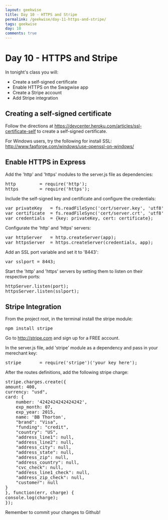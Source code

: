 ```yaml
---
layout: geekwise
title: Day 10 - HTTPS and Stripe
permalink: /geekwise/day-11-https-and-stripe/
tags: geekwise
day: 10
comments: true
---
```


<h1>Day 10 - HTTPS and Stripe</h1>

<p>In tonight's class you will:</p>

<ul>
    <li>Create a self-signed certificate</li>
    <li>Enable HTTPS on the Swagwise app</li>
    <li>Create a Stripe account</li>
    <li>Add Stripe integration</li>
</ul>

<h2>Creating a self-signed certificate</h2>

<p>Follow the directions at <a href="https://devcenter.heroku.com/articles/ssl-certificate-self" target="_blank">https://devcenter.heroku.com/articles/ssl-certificate-self</a> to create a self-signed certificate.</p>

<div class="alert alert-info">
    <p>For Windows users, try the following for install SSL: <br>
    <a href="http://www.faqforge.com/windows/use-openssl-on-windows/" target="_blank">http://www.faqforge.com/windows/use-openssl-on-windows/</a></p>
</div>

<h2>Enable HTTPS in Express</h2>

<p>Add the 'http' and 'https' modules to the server.js file as dependencies:</p>

<pre>
http         = require('http');
https        = require('https');
</pre>

<p>Include the self-signed key and certificate and configure the credentials:</p>

<pre>
var privateKey   = fs.readFileSync('cert/server.key', 'utf8');
var certificate  = fs.readFileSync('cert/server.crt', 'utf8');
var credentials  = {key: privateKey, cert: certificate};
</pre>

<p>Configurate the 'http' and 'https' servers:</p>

<pre>
var httpServer   = http.createServer(app);
var httpsServer  = https.createServer(credentials, app);
</pre>

<p>Add an SSL port variable and set it to '8443':</p>

<pre>
var sslport = 8443;
</pre>

<p>Start the 'http' and 'https' servers by setting them to listen on their respective ports:</p>

<pre>
httpServer.listen(port);                                          // startup our app at http://localhost:9001
httpsServer.listen(sslport);                                      // startup our HTTPS server on http://localhost:8443 or :443
</pre>

<h2>Stripe Integration</h2>

<p>From the project root, in the terminal install the stripe module:</p>

<pre>
npm install stripe
</pre>

<p>Go to <a href="http://stripe.com" target="_blank">http://stripe.com</a> and sign up for a FREE account.</p>

<p>In the server.js file, add 'stripe' module as a dependency and pass in your merechant key:</p>

<pre>
stripe       = require('stripe')('your_key_here');
</pre>

<p>After the routes definitions, add the following stripe charge:</p>

<pre>
stripe.charges.create({
amount: 400,
currency: "usd",
card: {
    number: '4242424242424242',
    exp_month: 07,
    exp_year: 2015,
    name: 'BB Thorton',
    "brand": "Visa",
    "funding": "credit",
    "country": "US",
    "address_line1": null,
    "address_line2": null,
    "address_city": null,
    "address_state": null,
    "address_zip": null,
    "address_country": null,
    "cvc_check": null,
    "address_line1_check": null,
    "address_zip_check": null,
    "customer": null
}
}, function(err, charge) {
console.log(charge);
});
</pre>

<div class="alert alert-info">
    <p>Remember to commit your changes to Github!</p>
</div>